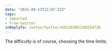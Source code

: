```yaml
---
date: "2015-09-13T22:07:32Z"
tags:
- imported
- from-twitter
inReplyTo: /notes/twitter/643183961108254720
---
```

The difficulty is of course, choosing the time limits.
